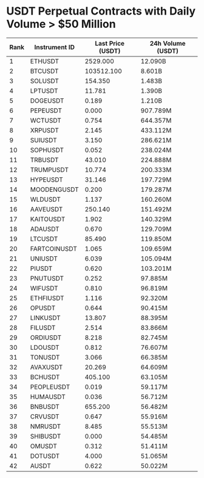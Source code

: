 # USDT Perpetual Contracts with Daily Volume > $50 Million

| Rank | Instrument ID | Last Price (USDT) | 24h Volume (USDT) |
|------|---------------|-------------------|-------------------|
| 1 | ETHUSDT | 2529.000 | 12.090B |
| 2 | BTCUSDT | 103512.100 | 8.601B |
| 3 | SOLUSDT | 154.350 | 1.483B |
| 4 | LPTUSDT | 11.781 | 1.390B |
| 5 | DOGEUSDT | 0.189 | 1.210B |
| 6 | PEPEUSDT | 0.000 | 907.789M |
| 7 | WCTUSDT | 0.754 | 644.357M |
| 8 | XRPUSDT | 2.145 | 433.112M |
| 9 | SUIUSDT | 3.150 | 286.621M |
| 10 | SOPHUSDT | 0.052 | 238.024M |
| 11 | TRBUSDT | 43.010 | 224.888M |
| 12 | TRUMPUSDT | 10.774 | 200.333M |
| 13 | HYPEUSDT | 31.146 | 197.729M |
| 14 | MOODENGUSDT | 0.200 | 179.287M |
| 15 | WLDUSDT | 1.137 | 160.260M |
| 16 | AAVEUSDT | 250.140 | 151.492M |
| 17 | KAITOUSDT | 1.902 | 140.329M |
| 18 | ADAUSDT | 0.670 | 129.709M |
| 19 | LTCUSDT | 85.490 | 119.850M |
| 20 | FARTCOINUSDT | 1.065 | 109.659M |
| 21 | UNIUSDT | 6.039 | 105.094M |
| 22 | PIUSDT | 0.620 | 103.201M |
| 23 | PNUTUSDT | 0.252 | 97.885M |
| 24 | WIFUSDT | 0.810 | 96.819M |
| 25 | ETHFIUSDT | 1.116 | 92.320M |
| 26 | OPUSDT | 0.644 | 90.415M |
| 27 | LINKUSDT | 13.807 | 88.395M |
| 28 | FILUSDT | 2.514 | 83.866M |
| 29 | ORDIUSDT | 8.218 | 82.745M |
| 30 | LDOUSDT | 0.812 | 76.607M |
| 31 | TONUSDT | 3.066 | 66.385M |
| 32 | AVAXUSDT | 20.269 | 64.609M |
| 33 | BCHUSDT | 405.100 | 63.105M |
| 34 | PEOPLEUSDT | 0.019 | 59.117M |
| 35 | HUMAUSDT | 0.036 | 56.712M |
| 36 | BNBUSDT | 655.200 | 56.482M |
| 37 | CRVUSDT | 0.647 | 55.916M |
| 38 | NMRUSDT | 8.485 | 55.513M |
| 39 | SHIBUSDT | 0.000 | 54.485M |
| 40 | OMUSDT | 0.312 | 51.411M |
| 41 | DOTUSDT | 4.000 | 51.065M |
| 42 | AUSDT | 0.622 | 50.022M |
